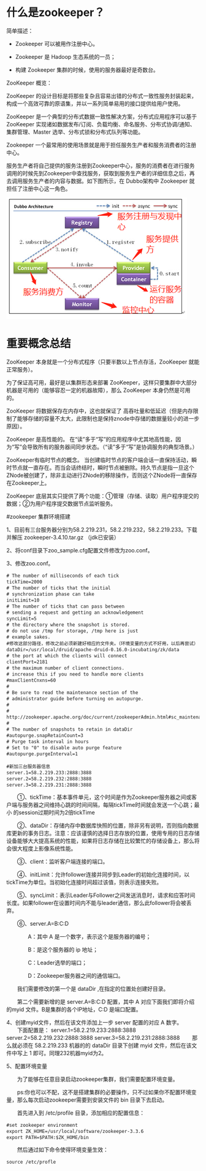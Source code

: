 # 什么是zookeeper？

简单描述：

- Zookeeper 可以被用作注册中心。

- Zookeeper 是 Hadoop 生态系统的一员；

* 构建 Zookeeper 集群的时候，使用的服务器最好是奇数台。

ZooKeeper 概览：

ZooKeeper 的设计目标是将那些复杂且容易出错的分布式一致性服务封装起来，构成一个高效可靠的原语集，并以一系列简单易用的接口提供给用户使用。

ZooKeeper 是一个典型的分布式数据一致性解决方案，分布式应用程序可以基于 ZooKeeper 实现诸如数据发布/订阅、负载均衡、命名服务、分布式协调/通知、集群管理、Master 选举、分布式锁和分布式队列等功能。

Zookeeper 一个最常用的使用场景就是用于担任服务生产者和服务消费者的注册中心。

服务生产者将自己提供的服务注册到Zookeeper中心，服务的消费者在进行服务调用的时候先到Zookeeper中查找服务，获取到服务生产者的详细信息之后，再去调用服务生产者的内容与数据。如下图所示，在 Dubbo架构中 Zookeeper 就担任了注册中心这一角色。


<img src="https://github.com/jiaming9844/hello-world/blob/master/zookeeper/img/1063359856-5b973176b0f9c_articlex.png"/>

# 重要概念总结

ZooKeeper 本身就是一个分布式程序（只要半数以上节点存活，ZooKeeper 就能正常服务）。

为了保证高可用，最好是以集群形态来部署 ZooKeeper，这样只要集群中大部分机器是可用的（能够容忍一定的机器故障），那么 ZooKeeper 本身仍然是可用的。

ZooKeeper 将数据保存在内存中，这也就保证了 高吞吐量和低延迟（但是内存限制了能够存储的容量不太大，此限制也是保持znode中存储的数据量较小的进一步原因）。

ZooKeeper 是高性能的。 在“读”多于“写”的应用程序中尤其地高性能，因为“写”会导致所有的服务器间同步状态。（“读”多于“写”是协调服务的典型场景。）

ZooKeeper有临时节点的概念。 当创建临时节点的客户端会话一直保持活动，瞬时节点就一直存在。而当会话终结时，瞬时节点被删除。持久节点是指一旦这个ZNode被创建了，除非主动进行ZNode的移除操作，否则这个ZNode将一直保存在Zookeeper上。

ZooKeeper 底层其实只提供了两个功能：①管理（存储、读取）用户程序提交的数据；②为用户程序提交数据节点监听服务。


#zookeeper 集群环境搭建

1、目前有三台服务器分别为58.2.219.231，58.2.219.232，58.2.219.233。下载并解压 zookeeper-3.4.10.tar.gz （jdk已安装）

2、将conf目录下zoo_sample.cfg配置文件修改为zoo.conf。

3、修改zoo.conf。

````
# The number of milliseconds of each tick
tickTime=2000
# The number of ticks that the initial
# synchronization phase can take
initLimit=10
# The number of ticks that can pass between
# sending a request and getting an acknowledgement
syncLimit=5
# the directory where the snapshot is stored.
# do not use /tmp for storage, /tmp here is just
# example sakes.
#修改这部分路径，修改之前必须新建好相应的文件夹。（环境变量的方式不好用，以后再尝试）
dataDir=/usr/local/druid/apache-druid-0.16.0-incubating/zk/data
# the port at which the clients will connect
clientPort=2181
# the maximum number of client connections.
# increase this if you need to handle more clients
#maxClientCnxns=60
#
# Be sure to read the maintenance section of the
# administrator guide before turning on autopurge.
#
# http://zookeeper.apache.org/doc/current/zookeeperAdmin.html#sc_maintenance
#
# The number of snapshots to retain in dataDir
#autopurge.snapRetainCount=3
# Purge task interval in hours
# Set to "0" to disable auto purge feature
#autopurge.purgeInterval=1

#新加三台服务器信息
server.1=58.2.219.233:2888:3888
server.2=58.2.219.232:2888:3888
server.3=58.2.219.231:2888:3888
````
　　①、tickTime：基本事件单元，这个时间是作为Zookeeper服务器之间或客户端与服务器之间维持心跳的时间间隔，每隔tickTime时间就会发送一个心跳；最小 的session过期时间为2倍tickTime

　　②、dataDir：存储内存中数据库快照的位置，除非另有说明，否则指向数据库更新的事务日志。注意：应该谨慎的选择日志存放的位置，使用专用的日志存储设备能够大大提高系统的性能，如果将日志存储在比较繁忙的存储设备上，那么将会很大程度上影像系统性能。

　　③、client：监听客户端连接的端口。

　　④、initLimit：允许follower连接并同步到Leader的初始化连接时间，以tickTime为单位。当初始化连接时间超过该值，则表示连接失败。

　　⑤、syncLimit：表示Leader与Follower之间发送消息时，请求和应答时间长度。如果follower在设置时间内不能与leader通信，那么此follower将会被丢弃。

　　⑥、server.A=B:C:D

　　　　A：其中 A 是一个数字，表示这个是服务器的编号；

　　　　B：是这个服务器的 ip 地址；

　　　　C：Leader选举的端口；

　　　　D：Zookeeper服务器之间的通信端口。

　　我们需要修改的第一个是 dataDir ,在指定的位置处创建好目录。

　　第二个需要新增的是 server.A=B:C:D 配置，其中 A 对应下面我们即将介绍的myid 文件。B是集群的各个IP地址，C:D 是端口配置。

4、创建myid文件，然后在该文件添加上一步 server 配置的对应 A 数字。
　　下面配置是：
    server.1=58.2.219.233:2888:3888
    server.2=58.2.219.232:2888:3888
    server.3=58.2.219.231:2888:3888
　　那么就必须在 58.2.219.233 机器的的 dataDir 目录下创建 myid 文件，然后在该文件中写上 1 即可。同理232机器myid为2。
  
5、配置环境变量

　　为了能够在任意目录启动zookeeper集群，我们需要配置环境变量。

　　ps:你也可以不配，这不是搭建集群的必要操作，只不过如果你不配置环境变量，那么每次启动zookeeper需要到安装文件的 bin 目录下去启动。

　　首先进入到 /etc/profile 目录，添加相应的配置信息：

    #set zookeeper environment
    export ZK_HOME=/usr/local/software/zookeeper-3.3.6
    export PATH=$PATH:$ZK_HOME/bin
　　然后通过如下命令使得环境变量生效：

    source /etc/profle
